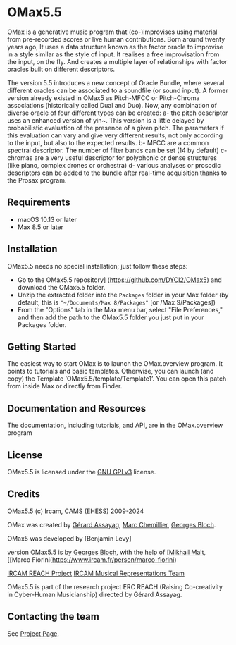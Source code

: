# OMax5.5

OMax is a generative music program that (co-)improvises using material from pre-recorded scores or live human contributions. Born around twenty years ago, It uses a data structure known as the factor oracle to improvise in a style similar as the style of input.
It realises a free improvisation from the input, on the fly. And creates a multiple layer of relationships with factor oracles built on different descriptors.

The version 5.5 introduces a new concept of Oracle Bundle, where several different oracles can be associated to a soundfile (or sound input). A former version already existed in OMax5 as Pitch-MFCC or Pitch-Chroma associations (historically called Dual and Duo). Now, any combination of diverse oracle of four different types can be created:
a- the pitch descriptor uses an enhanced version of yin~. This version is a little delayed by probabilistic evaluation of the presence of a given pitch. The parameters if this evaluation can vary and give very different results, not only according to the input, but also to the expected results.
b- MFCC are a common spectral descriptor. The number of filter bands can be set (14 by default)
c- chromas are a very useful descriptor for polyphonic or dense structures (like piano, complex drones or orchestra)
d- various analyses or prosodic descriptors can be added to the bundle after real-time acquisition thanks to the Prosax program.

## Requirements

* macOS 10.13 or later 
* Max 8.5 or later

## Installation

OMax5.5 needs no special installation; just follow these steps:

- Go to the OMax5.5 repository] (https://github.com/DYCI2/OMax5) and download the OMax5.5 folder.
- Unzip the extracted folder into the `Packages` folder in your Max folder (by default, this is `"~/Documents/Max 8/Packages"` [or /Max 9/Packages])
- From the "Options" tab in the Max menu bar, select "File Preferences," and then add the path to the OMax5.5 folder you just put in your Packages folder.

## Getting Started

The easiest way to start OMax is to launch the OMax.overview program. It points to tutorials and basic templates. Otherwise, you can launch (and copy) the Template ‘OMax5.5/template/Template1’. You can open this patch from inside Max or directly from Finder.

## Documentation and Resources

The documentation, including tutorials, and API, are in the OMax.overview program

## License

OMax5.5 is licensed under the [GNU GPLv3](https://www.gnu.org/licenses/gpl-3.0.html) license.

## Credits

OMax5.5 (c) Ircam, CAMS (EHESS) 2009-2024

OMax was created by [Gérard Assayag](https://www.ircam.fr/person/gerard-assayag),
[Marc Chemillier](https://www.ehess.fr/fr/personne/marc-chemillier),
[Georges Bloch](https://creaa.unistra.fr/le-creaa/gream/organisation/membres/chercheurs/georges-bloch/).

OMax5 was developed by [Benjamin Levy] 

version OMax5.5 is by [Georges Bloch](https://creaa.unistra.fr/le-creaa/gream/organisation/membres/chercheurs/georges-bloch/), with the help of
[[Mikhail Malt](https://www.ircam.fr/person/mikhail-malt), [[Marco Fiorini(https://www.ircam.fr/person/marco-fiorini)

[IRCAM REACH Project](https://www.ircam.fr/projects/pages/reach-project)
[IRCAM Musical Representations Team](http://repmus.ircam.fr/home)  

OMax5.5 is part of the research project ERC REACH (Raising Co-creativity in Cyber-Human Musicianship) directed by Gérard Assayag.

## Contacting the team

See [Project Page](http://repmus.ircam.fr/omax5).